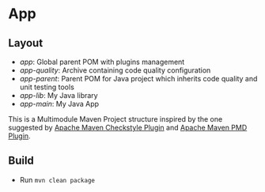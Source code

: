 # App

## Layout
 * *app*: Global parent POM with plugins management
 * *app-quality*: Archive containing code quality configuration
 * *app-parent*: Parent POM for Java project which inherits code quality and unit testing tools
 * *app-lib*: My Java library
 * *app-main*: My Java App

This is a Multimodule Maven Project structure inspired by the one suggested by [Apache Maven Checkstyle Plugin](https://maven.apache.org/plugins/maven-checkstyle-plugin/examples/multi-module-config.html) and [Apache Maven PMD Plugin](https://maven.apache.org/plugins/maven-pmd-plugin/examples/multi-module-config.html).

## Build
 * Run `mvn clean package`
